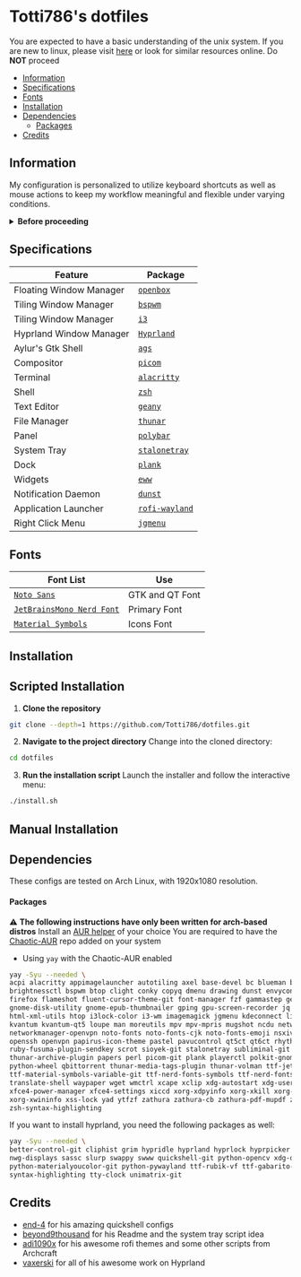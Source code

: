 # Totti786's dotfiles

You are expected to have a basic understanding of the unix system. If you are new to linux, please visit [here](https://linuxjourney.com/lesson/the-shell) or look for similar resources online. Do **NOT** proceed

- [Information](#information)
- [Specifications](#specifications)
- [Fonts](#fonts)
- [Installation](#installation)
- [Dependencies](#dependencies)
  - [Packages](#packages)
- [Credits](#credits)

## Information

My configuration is personalized to utilize keyboard shortcuts as well as mouse actions to keep my workflow meaningful and flexible under varying conditions.

<details close>
  <summary><b>Before proceeding</b></summary>
  
  - This readme is still a work in progress. Please open an issue for queries beyond its scope
  - All the visual config parameters have been written for a [resolution](https://wiki.archlinux.org/title/Xrandr) of 1920x1080 pixels
  - Non GUI apps will need to be configured manually to be correctly displayed in lower/higher resolutions
  - Please read the [man-page](https://wiki.archlinux.org/title/Man_page) for an app before asking specific questions not addressed here

</details>

## Specifications

| Feature                | Package                                                 |
| --------------------   | ------------------------------------------------------- |
| Floating Window Manager| [`openbox`](https://github.com/danakj/openbox)          |
| Tiling Window Manager  | [`bspwm`](https://github.com/baskerville/bspwm)         |
| Tiling Window Manager  | [`i3`](https://github.com/i3/i3)					       |
| Hyprland Window Manager| [`Hyprland`](https://github.com/hyprwm/Hyprland)		   |
| Aylur's Gtk Shell		 | [`ags`](https://github.com/Aylur/ags)				   |
| Compositor             | [`picom`](https://github.com/yshui/picom)  			   |
| Terminal               | [`alacritty`](https://github.com/alacritty/alacritty)   |
| Shell                  | [`zsh`](https://www.zsh.org/)                           |
| Text Editor      		 | [`geany`](https://github.com/geany/geany)               |
| File Manager    		 | [`thunar`](https://github.com/xfce-mirror/thunar)       |
| Panel                  | [`polybar`](https://github.com/polybar/polybar)         |
| System Tray            | [`stalonetray`](https://github.com/kolbusa/stalonetray) |
| Dock                   | [`plank`](https://github.com/ricotz/plank)              |
| Widgets                | [`eww`](https://github.com/elkowar/eww)       	       |
| Notification Daemon    | [`dunst`](https://github.com/dunst-project/dunst)       |
| Application Launcher   | [`rofi-wayland`](https://github.com/lbonn/rofi)         |
| Right Click Menu       | [`jgmenu`](https://github.com/johanmalm/jgmenu)         |

## Fonts

| Font List																				| Use                 |
| ------------------------------------------------------------------------------------- | ------------------- |
| [`Noto Sans`](https://fonts.google.com/noto)											| GTK and QT Font     |
| [`JetBrainsMono Nerd Font`](https://github.com/jtbx/jetbrainsmono-nerdfont)			| Primary Font        |
| [`Material Symbols`](https://github.com/google/material-design-icons)					| Icons Font          |

## Installation

## Scripted Installation

1. **Clone the repository**  

```bash
git clone --depth=1 https://github.com/Totti786/dotfiles.git
```

2. **Navigate to the project directory**
Change into the cloned directory:

```bash
cd dotfiles
```

3. **Run the installation script**
Launch the installer and follow the interactive menu:

```bash
./install.sh
```

## Manual Installation

## Dependencies

These configs are tested on Arch Linux, with 1920x1080 resolution.

#### Packages

:warning: **The following instructions have only been written for arch-based distros**
Install an [AUR helper](https://wiki.archlinux.org/title/AUR_helpers) of your choice
You are required to have the [Chaotic-AUR](https://aur.chaotic.cx/) repo added on your system
- Using `yay` with the Chaotic-AUR enabled

```bash
yay -Syu --needed \
acpi alacritty appimagelauncher autotiling axel base-devel bc blueman bluez bluez-utils \
brightnessctl bspwm btop clight conky copyq dmenu drawing dunst envycontrol fd feh file-roller\
firefox flameshot fluent-cursor-theme-git font-manager fzf gammastep geany gnome-calculator \
gnome-disk-utility gnome-epub-thumbnailer gping gpu-screen-recorder jq gpick grep python-gtts \
html-xml-utils htop i3lock-color i3-wm imagemagick jgmenu kdeconnect libplasma linux-wifi-hotspot \
kvantum kvantum-qt5 loupe man moreutils mpv mpv-mpris mugshot ncdu network-manager-applet \
networkmanager-openvpn noto-fonts noto-fonts-cjk noto-fonts-emoji nsxiv nvtop oh-my-zsh-git openbox \
openssh openvpn papirus-icon-theme pastel pavucontrol qt5ct qt6ct rhythmbox rofi-wayland ruby-fusuma \
ruby-fusuma-plugin-sendkey scrot sioyek-git stalonetray subliminal-git snapshot sxhkd termdown thunar \
thunar-archive-plugin papers perl picom-git plank playerctl polkit-gnome polybar python-pyxdg python-screeninfo\
python-wheel qbittorrent thunar-media-tags-plugin thunar-volman ttf-jetbrains-mono ttf-jetbrains-mono-nerd \
ttf-material-symbols-variable-git ttf-nerd-fonts-symbols ttf-nerd-fonts-symbols-common timeshift tumbler \
translate-shell waypaper wget wmctrl xcape xclip xdg-autostart xdg-user-dirs xdg-user-dirs-gtk xdo xdotool \
xfce4-power-manager xfce4-settings xiccd xorg-xdpyinfo xorg-xkill xorg-xrandr xorg-xrdb xorg-xsetroot \
xorg-xwininfo xss-lock yad ytfzf zathura zathura-cb zathura-pdf-mupdf zenity zsh zsh-autosuggestions \
zsh-syntax-highlighting
```

If you want to install hyprland, you need the following packages as well:
	
```bash
yay -Syu --needed \
better-control-git cliphist grim hypridle hyprland hyprlock hyprpicker hyprsunset \
nwg-displays sassc slurp swappy swww quickshell-git python-opencv xdg-desktop-portal-hyprland \
python-materialyoucolor-git python-pywayland ttf-rubik-vf ttf-gabarito-git wl-clipboard \
syntax-highlighting tty-clock unimatrix-git 
```

## Credits
- [end-4](https://github.com/end-4) for his amazing quickshell configs
- [beyond9thousand](https://github.com/beyond9thousand) for his Readme and the system tray script idea
- [adi1090x](https://github.com/adi1090x) for his awesome rofi themes and some other scripts from Archcraft
- [vaxerski](https://github.com/vaxerski) for all of his awesome work on Hyprland
